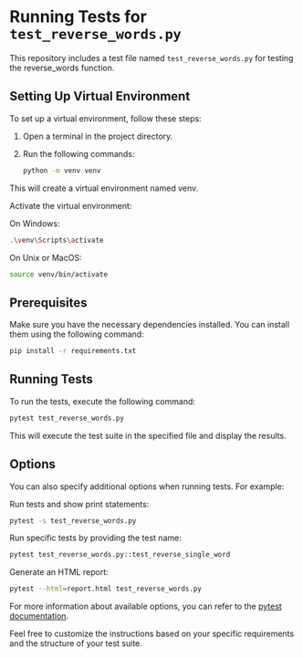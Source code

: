 # Running Tests for `test_reverse_words.py`

This repository includes a test file named `test_reverse_words.py` for testing the reverse_words function.

## Setting Up Virtual Environment

To set up a virtual environment, follow these steps:

1. Open a terminal in the project directory.

2. Run the following commands:

   ```bash
   python -m venv venv
   ```
This will create a virtual environment named venv.

Activate the virtual environment:

On Windows:

```bash
.\venv\Scripts\activate
```
On Unix or MacOS:

```bash
source venv/bin/activate
```

## Prerequisites

Make sure you have the necessary dependencies installed. You can install them using the following command:

```bash
pip install -r requirements.txt
```
## Running Tests
To run the tests, execute the following command:

```bash
pytest test_reverse_words.py
```
This will execute the test suite in the specified file and display the results.

## Options
You can also specify additional options when running tests. For example:

Run tests and show print statements:

```bash
pytest -s test_reverse_words.py
```
Run specific tests by providing the test name:

```bash
pytest test_reverse_words.py::test_reverse_single_word
```
Generate an HTML report:

```bash
pytest --html=report.html test_reverse_words.py
```
For more information about available options, you can refer to the [pytest documentation](https://docs.pytest.org/en/latest/).

Feel free to customize the instructions based on your specific requirements and the structure of your test suite.